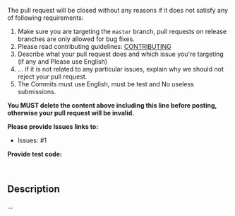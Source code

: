 The pull request will be closed without any reasons if it does not satisfy any of following requirements:

1. Make sure you are targeting the `master` branch, pull requests on release branches are only allowed for bug fixes.
2. Please read contributing guidelines: [CONTRIBUTING](https://github.com/go-vgo/robotgo/blob/master/CONTRIBUTING.md)
3. Describe what your pull request does and which issue you're targeting (if any and Please use English)
4. ... if it is not related to any particular issues, explain why we should not reject your pull request.
5. The Commits must use English, must be test and No useless submissions.

**You MUST delete the content above including this line before posting, otherwise your pull request will be invalid.**

**Please provide Issues links to:**

- Issues: #1

**Provide test code:**

```Go
    
```
    
## Description

...
